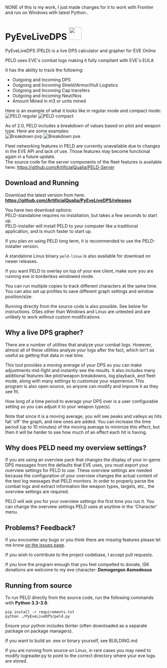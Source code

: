 NONE of this is my work, I just made changes for it to work with  Frontier and run on Windows with latest Python..


# PyEveLiveDPS <img src="/app.ico" width="40" height="40">
PyEveLiveDPS (PELD) is a live DPS calculator and grapher for EVE Online

PELD uses EVE's combat logs making it fully compliant with EVE's EULA

It has the ability to track the following:  
- Outgoing and Incoming DPS
- Outgoing and Incoming Shield/Armor/Hull Logistics
- Outgoing and Incoming Cap transfers
- Outgoing and Incoming Neut/Nos
- Amount Mined in m3 or units mined

Here is an example of what it looks like in regular mode and compact mode:  
![PELD regular](http://i.imgur.com/lCzJGx1.png) ![PELD compact](http://i.imgur.com/MBKb4jo.png)

As of 2.0, PELD includes a breakdown of values based on pilot and weapon type.  Here are some examples:  
![Breakdown pvp](https://i.imgur.com/Id7wUuE.png) ![Breakdown pve](https://i.imgur.com/GAUtC5a.png)

Fleet networking features in PELD are currently unavailable due to changes in the EVE API and lack of use.  Those features may become functional again in a future update.  
The source code for the server components of the fleet features is available here: https://github.com/ArtificialQualia/PELD-Server

## Download and Running
Download the latest version from here:  
**https://github.com/ArtificialQualia/PyEveLiveDPS/releases**

You have two download options:  
PELD-standalone requires no installation, but takes a few seconds to start up.  
PELD-installer will install PELD to your computer like a traditional application, and is much faster to start up.

If you plan on using PELD long term, it is recommended to use the PELD-installer version.

A standalone Linux binary `peld-linux` is also available for download on newer releases.

If you want PELD to overlay on top of your eve client, make sure you are running eve in borderless windowed mode.

You can run multiple copies to track different characters at the same time.  You can also set up profiles to save different graph settings and window position/size.

Running directly from the source code is also possible. See below for instructions.  OSes other than Windows and Linux are untested and are unlikely to work without custom modifications.

## Why a live DPS grapher?

There are a number of utilities that analyze your combat logs.  However, almost all of these utilities analyze your logs after the fact, which isn't as useful as getting that data in real time.

This tool provides a moving average of your DPS so you can make adjustments mid-fight and instantly see the results.  It also includes many additional features like pilot/weapon breakdowns, log playback, and fleet mode, along with many settings to customize your experience.  This program is also open source, so anyone can modify and improve it as they see fit.

How long of a time period to average your DPS over is a user configurable setting so you can adjust it to your weapon type(s).

Note that since it is a moving average, you will see peaks and valleys as hits fall 'off' the graph, and new ones are added.  You can increase the time period (up to 10 minutes) of the moving average to minimize this effect, but then it will be harder to see how much of an effect each hit is having.

## Why does PELD need my overview settings?

If you are using an overview pack that changes the display of your in-game DPS messages from the defaults that EVE uses, you must export your overview settings for PELD to use.  These overview settings are needed because the configuration of your overview changes the actual content of the text log messages that PELD monitors.  In order to properly parse the combat logs and extract information like weapon types, targets, etc., the overview settings are required.

PELD will ask you for your overview settings the first time you run it.  You can change the overview settings PELD uses at anytime in the 'Character' menu.

## Problems?  Feedback?

If you encounter any bugs or you think there are missing features please let me know [on the issues page](https://github.com/ArtificialQualia/PyEveLiveDPS/issues).

If you wish to contribute to the project codebase, I accept pull requests.

If you love the program enough that you feel compelled to donate, ISK donations are welcome to my eve character: **Demogorgon Asmodeous**

## Running from source
To run PELD directly from the source code, run the following commands with **Python 3.3-3.6**:
```
pip install -r requirements.txt
python ./PyEveLiveDPS/peld.py
```
Ensure your python includes tkinter (often downloaded as a separate package on package managers).

If you want to build an .exe or binary yourself, see BUILDING.md

If you are running from source on Linux, in rare cases you may need to modify logreader.py to point to the correct directory where your eve logs are stored.
